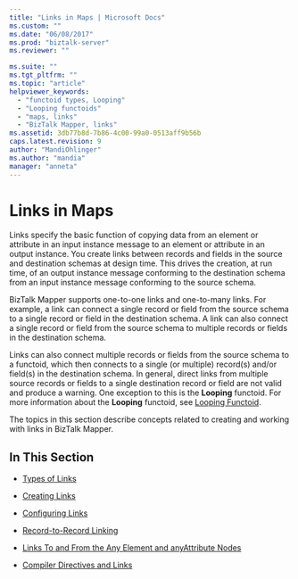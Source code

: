 ```yaml
---
title: "Links in Maps | Microsoft Docs"
ms.custom: ""
ms.date: "06/08/2017"
ms.prod: "biztalk-server"
ms.reviewer: ""

ms.suite: ""
ms.tgt_pltfrm: ""
ms.topic: "article"
helpviewer_keywords: 
  - "functoid types, Looping"
  - "Looping functoids"
  - "maps, links"
  - "BizTalk Mapper, links"
ms.assetid: 3db77b8d-7b86-4c00-99a0-0513aff9b56b
caps.latest.revision: 9
author: "MandiOhlinger"
ms.author: "mandia"
manager: "anneta"
---
```

# Links in Maps
Links specify the basic function of copying data from an element or attribute in an input instance message to an element or attribute in an output instance. You create links between records and fields in the source and destination schemas at design time. This drives the creation, at run time, of an output instance message conforming to the destination schema from an input instance message conforming to the source schema.  
  
 BizTalk Mapper supports one-to-one links and one-to-many links. For example, a link can connect a single record or field from the source schema to a single record or field in the destination schema. A link can also connect a single record or field from the source schema to multiple records or fields in the destination schema.  
  
 Links can also connect multiple records or fields from the source schema to a functoid, which then connects to a single (or multiple) record(s) and/or field(s) in the destination schema. In general, direct links from multiple source records or fields to a single destination record or field are not valid and produce a warning. One exception to this is the **Looping** functoid. For more information about the **Looping** functoid, see [Looping Functoid](../core/looping-functoid.md).  
  
 The topics in this section describe concepts related to creating and working with links in BizTalk Mapper.  
  
## In This Section  
  
-   [Types of Links](../core/types-of-links.md)  
  
-   [Creating Links](../core/creating-links.md)  
  
-   [Configuring Links](../core/configuring-links.md)  
  
-   [Record-to-Record Linking](../core/record-to-record-linking.md)  
  
-   [Links To and From the Any Element and anyAttribute Nodes](../core/links-to-and-from-the-any-element-and-anyattribute-nodes.md)  
  
-   [Compiler Directives and Links](../core/compiler-directives-and-links.md)